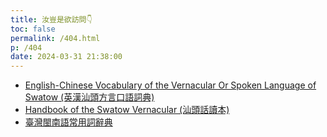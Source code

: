 ```yaml
---
title: 汝豈是欲訪問👇
toc: false
permalink: /404.html
p: /404
date: 2024-03-31 21:38:00
---
```


* [English-Chinese Vocabulary of the Vernacular Or Spoken Language of Swatow (英漢汕頭方言口語詞典)](/english_swatow)
* [Handbook of the Swatow Vernacular (汕頭話讀本)](/swatowbook)
* [臺灣閩南語常用詞辭典](/holodict)
